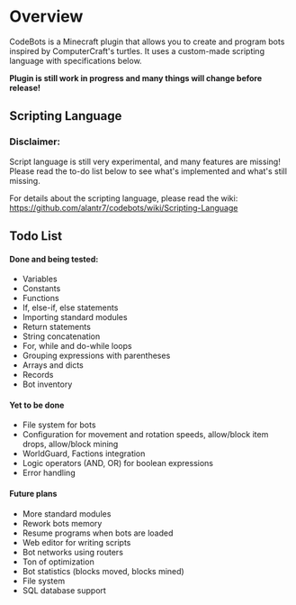 # Overview
CodeBots is a Minecraft plugin that allows you to create and program bots inspired by ComputerCraft's turtles. It uses a custom-made scripting language with specifications below.

**Plugin is still work in progress and many things will change before release!**

## Scripting Language

### Disclaimer:
Script language is still very experimental, and many features are missing! Please read the to-do list below to see what's implemented and what's still missing.

For details about the scripting language, please read the wiki:<br />
https://github.com/alantr7/codebots/wiki/Scripting-Language

## Todo List
#### Done and being tested:
- Variables
- Constants
- Functions
- If, else-if, else statements
- Importing standard modules
- Return statements
- String concatenation
- For, while and do-while loops
- Grouping expressions with parentheses
- Arrays and dicts
- Records
- Bot inventory

#### Yet to be done
- File system for bots
- Configuration for movement and rotation speeds, allow/block item drops, allow/block mining
- WorldGuard, Factions integration
- Logic operators (AND, OR) for boolean expressions
- Error handling

#### Future plans
- More standard modules
- Rework bots memory
- Resume programs when bots are loaded
- Web editor for writing scripts
- Bot networks using routers
- Ton of optimization
- Bot statistics (blocks moved, blocks mined)
- File system
- SQL database support